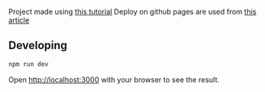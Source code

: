 Project made using [this tutorial](https://www.youtube.com/watch?v=mTz0GXj8NN0)
Deploy on github pages are used from [this article](https://www.linkedin.com/pulse/deploy-nextjs-app-github-pages-federico-antu%C3%B1a)

## Developing

```bash
npm run dev
```

Open [http://localhost:3000](http://localhost:3000) with your browser to see the result.
